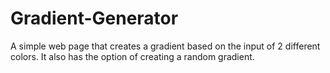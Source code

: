 # Gradient-Generator
A simple web page that creates a gradient based on the input of 2 different colors. It also has the option of creating a random gradient.
